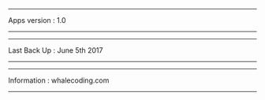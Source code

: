 
*******************
Apps version : 1.0
*******************

*******************
Last Back Up : June 5th 2017
*******************

*******************
Information : whalecoding.com 
*******************
